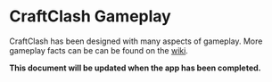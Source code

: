 # CraftClash Gameplay

CraftClash has been designed with many aspects of gameplay. More gameplay facts can be can be found on the [wiki](https://github.com/Dog-Face-Development/Craft-Clash).

**This document will be updated when the app has been completed.**
